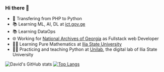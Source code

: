 ### Hi there 👋


- 🏫 Transfering from PHP to Python
- 📚 Learning ML, AI, DL at [ict.gov.ge](https://ict.gov.ge/trainings/designing-and-implementing-a-microsoft-azure-ai-solution/)
- 📚 Learning DataOps
- 🌐 Working for [National Archives of Georgia](https://archive.gov.ge/) as Fullstack web Developer
- 🧑‍🎓 Learning Pure Mathematics at [Ilia State University](https://iliauni.edu.ge/ge/)
- 🧑‍🏫 Practicing and teaching Python at [Unilab](https://unilab.iliauni.edu.ge/course-python/), the digital lab of Ilia State University


![David's GitHub stats](https://github-readme-stats.vercel.app/api?username=davidunilab&show_icons=true&theme=radical)
[![Top Langs](https://github-readme-stats.vercel.app/api/top-langs/?username=davidunilab&exclude_repo=php-final-project,davidunilab.wwm,davidunilab.front-lesson-9)](https://github.com/davidunilab/github-readme-stats)

